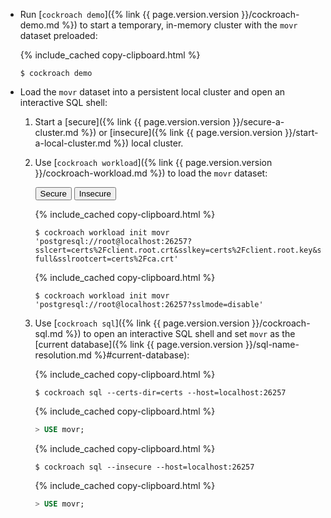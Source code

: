 - Run [`cockroach demo`]({% link {{ page.version.version }}/cockroach-demo.md %}) to start a temporary, in-memory cluster with the `movr` dataset preloaded:

    {% include_cached copy-clipboard.html %}
    ~~~ shell
    $ cockroach demo
    ~~~

- Load the `movr` dataset into a persistent local cluster and open an interactive SQL shell:
    1. Start a [secure]({% link {{ page.version.version }}/secure-a-cluster.md %}) or [insecure]({% link {{ page.version.version }}/start-a-local-cluster.md %}) local cluster.
    1. Use [`cockroach workload`]({% link {{ page.version.version }}/cockroach-workload.md %}) to load the `movr` dataset:

        <div class="filters filters-big clearfix">
          <button class="filter-button" data-scope="secure">Secure</button>
          <button class="filter-button" data-scope="insecure">Insecure</button>
        </div>

        <section class="filter-content" markdown="1" data-scope="secure">

        {% include_cached copy-clipboard.html %}
        ~~~ shell
        $ cockroach workload init movr 'postgresql://root@localhost:26257?sslcert=certs%2Fclient.root.crt&sslkey=certs%2Fclient.root.key&sslmode=verify-full&sslrootcert=certs%2Fca.crt'
        ~~~

        </section>

        <section class="filter-content" markdown="1" data-scope="insecure">

        {% include_cached copy-clipboard.html %}
        ~~~ shell
        $ cockroach workload init movr 'postgresql://root@localhost:26257?sslmode=disable'
        ~~~

        </section>
    1. Use [`cockroach sql`]({% link {{ page.version.version }}/cockroach-sql.md %}) to open an interactive SQL shell and set `movr` as the  [current database]({% link {{ page.version.version }}/sql-name-resolution.md %}#current-database):

        <section class="filter-content" markdown="1" data-scope="secure">

        {% include_cached copy-clipboard.html %}
        ~~~ shell
        $ cockroach sql --certs-dir=certs --host=localhost:26257
        ~~~

        {% include_cached copy-clipboard.html %}
        ~~~ sql
        > USE movr;
        ~~~

        </section>

        <section class="filter-content" markdown="1" data-scope="insecure">

        {% include_cached copy-clipboard.html %}
        ~~~ shell
        $ cockroach sql --insecure --host=localhost:26257
        ~~~

        {% include_cached copy-clipboard.html %}
        ~~~ sql
        > USE movr;
        ~~~        

        </section>
